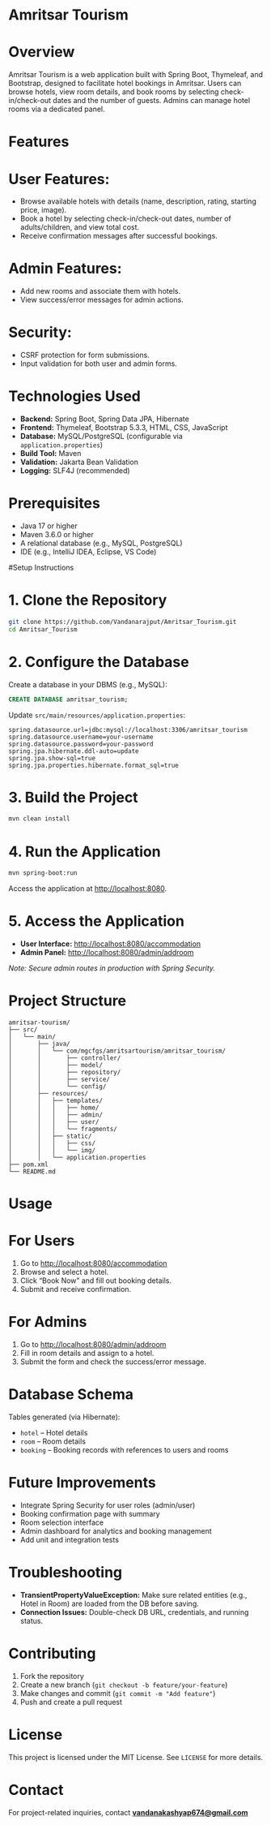 #  Amritsar Tourism

#  Overview

Amritsar Tourism is a web application built with Spring Boot, Thymeleaf, and Bootstrap, designed to facilitate hotel bookings in Amritsar. Users can browse hotels, view room details, and book rooms by selecting check-in/check-out dates and the number of guests. Admins can manage hotel rooms via a dedicated panel.

#  Features

#  User Features:
- Browse available hotels with details (name, description, rating, starting price, image).
- Book a hotel by selecting check-in/check-out dates, number of adults/children, and view total cost.
- Receive confirmation messages after successful bookings.

#  Admin Features:
- Add new rooms and associate them with hotels.
- View success/error messages for admin actions.

# Security:
- CSRF protection for form submissions.
- Input validation for both user and admin forms.

# Technologies Used
- **Backend:** Spring Boot, Spring Data JPA, Hibernate
- **Frontend:** Thymeleaf, Bootstrap 5.3.3, HTML, CSS, JavaScript
- **Database:** MySQL/PostgreSQL (configurable via `application.properties`)
- **Build Tool:** Maven
- **Validation:** Jakarta Bean Validation
- **Logging:** SLF4J (recommended)

# Prerequisites
- Java 17 or higher
- Maven 3.6.0 or higher
- A relational database (e.g., MySQL, PostgreSQL)
- IDE (e.g., IntelliJ IDEA, Eclipse, VS Code)

#Setup Instructions

# 1. Clone the Repository
```bash
git clone https://github.com/Vandanarajput/Amritsar_Tourism.git
cd Amritsar_Tourism
```

# 2. Configure the Database

Create a database in your DBMS (e.g., MySQL):
```sql
CREATE DATABASE amritsar_tourism;
```

Update `src/main/resources/application.properties`:
```properties
spring.datasource.url=jdbc:mysql://localhost:3306/amritsar_tourism
spring.datasource.username=your-username
spring.datasource.password=your-password
spring.jpa.hibernate.ddl-auto=update
spring.jpa.show-sql=true
spring.jpa.properties.hibernate.format_sql=true
```

# 3. Build the Project
```bash
mvn clean install
```

# 4. Run the Application
```bash
mvn spring-boot:run
```

Access the application at [http://localhost:8080](http://localhost:8080).

# 5. Access the Application
- **User Interface:** [http://localhost:8080/accommodation](http://localhost:8080/accommodation)
- **Admin Panel:** [http://localhost:8080/admin/addroom](http://localhost:8080/admin/addroom)

 _Note: Secure admin routes in production with Spring Security._

#  Project Structure
```
amritsar-tourism/
├── src/
│   └── main/
│       ├── java/
│       │   └── com/mgcfgs/amritsartourism/amritsar_tourism/
│       │       ├── controller/
│       │       ├── model/
│       │       ├── repository/
│       │       ├── service/
│       │       └── config/
│       ├── resources/
│       │   ├── templates/
│       │   │   ├── home/
│       │   │   ├── admin/
│       │   │   ├── user/
│       │   │   └── fragments/
│       │   ├── static/
│       │   │   ├── css/
│       │   │   └── img/
│       │   └── application.properties
├── pom.xml
└── README.md
```

# Usage

# For Users
1. Go to [http://localhost:8080/accommodation](http://localhost:8080/accommodation)
2. Browse and select a hotel.
3. Click “Book Now” and fill out booking details.
4. Submit and receive confirmation.

# For Admins
1. Go to [http://localhost:8080/admin/addroom](http://localhost:8080/admin/addroom)
2. Fill in room details and assign to a hotel.
3. Submit the form and check the success/error message.

# Database Schema

Tables generated (via Hibernate):
- `hotel` – Hotel details
- `room` – Room details
- `booking` – Booking records with references to users and rooms

# Future Improvements
- Integrate Spring Security for user roles (admin/user)
- Booking confirmation page with summary
- Room selection interface
- Admin dashboard for analytics and booking management
- Add unit and integration tests

# Troubleshooting
- **TransientPropertyValueException:** Make sure related entities (e.g., Hotel in Room) are loaded from the DB before saving.
- **Connection Issues:** Double-check DB URL, credentials, and running status.

# Contributing
1. Fork the repository
2. Create a new branch (`git checkout -b feature/your-feature`)
3. Make changes and commit (`git commit -m "Add feature"`)
4. Push and create a pull request

# License
This project is licensed under the MIT License. See `LICENSE` for more details.

# Contact
For project-related inquiries, contact **vandanakashyap674@gmail.com**
